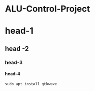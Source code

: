 # ALU-Control-Project

# head-1

## head -2

### head-3

#### head-4


```
sudo apt install gtkwave
```
